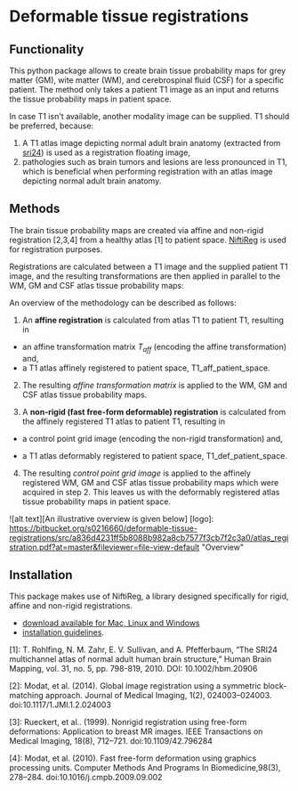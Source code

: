 # Deformable tissue registrations

## Functionality

This python package allows to create brain tissue probability maps for grey matter (GM), wite matter (WM), and cerebrospinal fluid (CSF) for a specific patient. The method only takes a patient T1 image as an input and returns the tissue probability maps in patient space.

In case T1 isn't available, another modality image can be supplied. T1 should be preferred, because:

1. A T1 atlas image depicting normal adult brain anatomy (extracted from [sri24]) is used as a registration floating image,
2. pathologies such as brain tumors and lesions are less pronounced in T1, which is beneficial when performing registration with an atlas image depicting normal adult brain anatomy.

## Methods

The brain tissue probability maps are created via affine and non-rigid registration [2,3,4] from a healthy atlas [1] to patient space. [NiftiReg] is used for registration purposes. 

Registrations are calculated between a T1 image and the supplied patient T1 image, and the resulting transformations are then applied in parallel to the WM, GM and CSF atlas tissue probability maps:

An overview of the methodology can be described as follows:

1. An **affine registration** is calculated from atlas T1 to patient T1, resulting in 

 - an affine transformation matrix $T_{aff}$ (encoding the affine transformation) and,
 - a T1 atlas affinely registered to patient space, T1_aff_patient_space.
 
2. The resulting *affine transformation matrix* is applied to the WM, GM and CSF atlas tissue probability maps.

3. A **non-rigid (fast free-form deformable) registration** is calculated from the affinely registered T1 atlas to patient T1, resulting in 

 - a control point grid image (encoding the non-rigid transformation) and,
 
 - a T1 atlas deformably registered to patient space, T1_def_patient_space.
 
4. The resulting *control point grid image* is applied to the affinely registered WM, GM and CSF atlas tissue probability maps which were acquired in step 2. This leaves us with the deformably registered atlas tissue probability maps in patient space.

![alt text][An illustrative overview is given below]
[logo]: https://bitbucket.org/s0216660/deformable-tissue-registrations/src/a836d4231ff5b8088b982a8cb7577f3cb7f2c3a0/atlas_registration.pdf?at=master&fileviewer=file-view-default "Overview"

## Installation

This package makes use of NiftiReg, a library designed specifically for rigid, affine and non-rigid registrations. 

- [download available for Mac, Linux and Windows](https://sourceforge.net/projects/niftyreg/?source=navbar)
- [installation guidelines](https://cmiclab.cs.ucl.ac.uk/mmodat/niftyreg/wikis/install).

[sri24]: https://www.nitrc.org/projects/sri24/

[1]: T. Rohlfing, N. M. Zahr, E. V. Sullivan, and A. Pfefferbaum, “The SRI24 multichannel atlas of normal adult human brain structure,” Human Brain Mapping, vol. 31, no. 5, pp. 798-819, 2010. DOI: 10.1002/hbm.20906

[NiftiReg]: http://cmictig.cs.ucl.ac.uk/wiki/index.php/NiftyReg

[2]: Modat, et al. (2014). Global image registration using a symmetric block-
matching approach. Journal of Medical Imaging, 1(2), 024003–024003.
doi:10.1117/1.JMI.1.2.024003

[3]: Rueckert, et al.. (1999). Nonrigid registration using free-form
deformations: Application to breast MR images. IEEE Transactions on Medical
Imaging, 18(8), 712–721. doi:10.1109/42.796284

[4]: Modat, et al. (2010). Fast free-form deformation using graphics processing
units. Computer Methods And Programs In Biomedicine,98(3), 278–284.
doi:10.1016/j.cmpb.2009.09.002